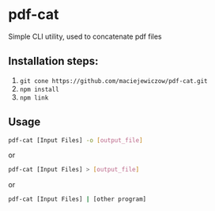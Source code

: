 # pdf-cat
Simple CLI utility, used to concatenate pdf files

## Installation steps:
1. `git cone https://github.com/maciejewiczow/pdf-cat.git`
1. `npm install`
1. `npm link`

## Usage
```bash
pdf-cat [Input Files] -o [output_file]
```
or
```bash
pdf-cat [Input Files] > [output_file]
```
or
```bash
pdf-cat [Input Files] | [other program]
```
